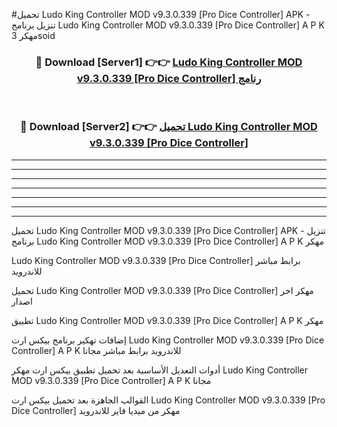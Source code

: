 #تحميل Ludo King Controller MOD v9.3.0.339 [Pro Dice Controller]  APK - تنزيل برنامج Ludo King Controller MOD v9.3.0.339 [Pro Dice Controller]  A P K مهكر 3soid 



<div align="center">
<h3>🔴 Download [Server1] 👉👉 <a href="https://apkdownload10.web.app/?title=Ludo King Controller MOD v9.3.0.339 [Pro Dice Controller] ">Ludo King Controller MOD v9.3.0.339 [Pro Dice Controller]  رنامج</a></h3><br>

<h3>🔴 Download [Server2] 👉👉 <a href="https://apkdownload10.web.app/?title=Ludo King Controller MOD v9.3.0.339 [Pro Dice Controller] ">تحميل Ludo King Controller MOD v9.3.0.339 [Pro Dice Controller]  </a></h3>
</div>


----------------------------------------------------------

----------------------------------------------------------

----------------------------------------------------------

----------------------------------------------------------

----------------------------------------------------------

----------------------------------------------------------

----------------------------------------------------------

تحميل Ludo King Controller MOD v9.3.0.339 [Pro Dice Controller]  APK - تنزيل برنامج Ludo King Controller MOD v9.3.0.339 [Pro Dice Controller]  A P K مهكر

Ludo King Controller MOD v9.3.0.339 [Pro Dice Controller]  برابط مباشر للاندرويد

تحميل Ludo King Controller MOD v9.3.0.339 [Pro Dice Controller]  مهكر اخر اصدار

تطبيق Ludo King Controller MOD v9.3.0.339 [Pro Dice Controller]  A P K مهكر

إضافات تهكير برنامج بيكس ارت Ludo King Controller MOD v9.3.0.339 [Pro Dice Controller]  A P K للاندرويد برابط مباشر مجانا

أدوات التعديل الأساسية بعد تحميل تطبيق بيكس ارت مهكر Ludo King Controller MOD v9.3.0.339 [Pro Dice Controller]  A P K مجانا

القوالب الجاهزة بعد تحميل بيكس ارت Ludo King Controller MOD v9.3.0.339 [Pro Dice Controller]  مهكر من ميديا فاير للاندرويد


